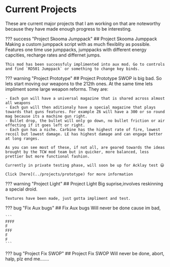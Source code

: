 # Current Projects

These are current major projects that I am working on that are noteworthy because they have made enough progress to be interesting. 

??? success "Project Skooma Jumppack"
    ## Project Skooma Jumppack
    Making a custom jumppack script with as much flexiblity as possible.
    Features one time use jumppacks, jumppacks with different energy capcities,
    recharge rates and differnet jumps. 
    
    This mod has been successfuly implimented into aux mod. Go to controls and find `RD501 Jumppack` or something to change key binds.

??? warning "Project Prototype"
    ## Project Prototype
    SWOP is big bad. So lets start moving our weapons to the 212th ones. At the
    same time lets impliment some large weapon reforms. They are:

    - Each gun will have a universal magazine that is shared across almost all weapons
    - Each gun will then aditionaly have a special magazine that plays towards that guns features. For example Z6 will have a 300 or so round mag because its a machine gun right.
    - Bullet drop, the bullet will only go down, no bullet friction or air effecting if it goes left or right.
    - Each gun has a niche. Carbine has the highest rate of fire, lowest recoil but lowest damage. LE has highest damage and can engage better at long ranges.

    As you can see most of these, if not all, are geared towards the ideas brought by the TCW mod team but in quicker, more balanced, less prettier but more functional fashion.

    Currently in private testing phase, will soon be up for Acklay test 😃

    Click [here](../projects/prototype) for more information

??? warning "Project Light"
    ## Project Light
    Big suprise,involves reskinning a special droid.

    Textures have been made, just gotta impliment and test.

??? bug "Fix Aux bugs"
    ## Fix Aux bugs
    Will never be done cause im bad, 

    ```
    FFFF
    F
    FFF
    F
    F
    ```

??? bug "Project Fix SWOP"
    ## Project Fix SWOP
    Will never be done, abort, halp, plz end me.......
    